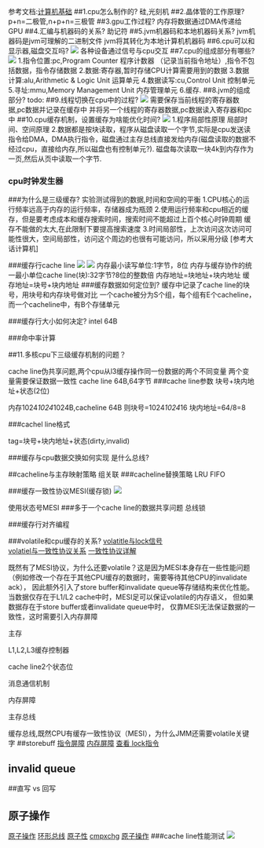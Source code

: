 参考文档:[计算机基础](http://mashibing.com/doc/)
##1.cpu怎么制作的?
硅,光刻机
##2.晶体管的工作原理?
p+n=二极管,n+p+n=三极管
##3.gpu工作过程?
内存将数据通过DMA传递给GPU
##4.汇编与机器码的关系?
助记符
##5.jvm机器码和本地机器码关系?
jvm机器码是jvm可理解的二进制文件
jvm将其转化为本地计算机机器码
##6.cpu可以和显示器,磁盘交互吗?
![](/Users/chris/workspace/xsource/linux/src/main/resources/images/cpu架构图.jpg)
各种设备通过信号与cpu交互
##7.cpu的组成部分有哪些?
![](/Users/chris/workspace/xsource/linux/src/main/resources/images/cpu内部图.jpg)
1.指令位置:pc,Program Counter 程序计数器 （记录当前指令地址）,指令不包括数据，指令存储数据
2.数据:寄存器,暂时存储CPU计算需要用到的数据
3.数据计算:alu,Arithmetic & Logic Unit 运算单元
4.数据读写:cu,Control Unit 控制单元
5.寻址:mmu,Memory Management Unit 内存管理单元
6.缓存.
##8.jvm的组成部分?
todo:
##9.线程切换在cpu中的过程?
![](/Users/chris/workspace/xsource/linux/src/main/resources/images/多核cpu.jpg)
需要保存当前线程的寄存器数据,pc数据并记录在缓存中
并将另一个线程的寄存器数据,pc数据读入寄存器和pc中
##10.cpu缓存机制，设置缓存为啥能优化时间?
![](/Users/chris/workspace/xsource/linux/src/main/resources/images/存储缓存级别.jpg)
1.程序局部性原理
局部时间、空间原理
2.数据都是按块读取，程序从磁盘读取一个字节,实际是cpu发送读指令给DMA，DMA执行指令，磁盘通过主存总线直接发给内存(磁盘读取的数据不经过cpu，直接给内存,所以磁盘也有控制单元?).
磁盘每次读取一块4k到内存作为一页,然后从页中读取一个字节.

### cpu时钟发生器

###为什么是三级缓存?
实验测试得到的数据,时间和空间的平衡
1.CPU核心的运行频率远高于内存的运行频率，存储器成为瓶颈
2.使用运行频率和cpu相近的缓存，但是要考虑成本和缓存搜索时间，搜索时间不能超过上百个核心时钟周期
缓存不能做的太大,在此限制下要提高搜索速度
3.时间局部性，上次访问这次访问可能性很大，空间局部性，访问这个周边的也很有可能访问，所以采用分级
[参考大话计算机]


###缓存行cache line
![](/Users/chris/workspace/xsource/linux/src/main/resources/images/缓存行.jpg)
![](/Users/chris/workspace/xsource/linux/src/main/resources/images/缓存地址.jpg)
内存最小读写单位:1字节，8位
内存与缓存协作的统一最小单位cache line(块):32字节?8位的整数倍
内存地址=块地址+块内地址
缓存地址=块号+块内地址
###缓存数据如何定位到?
缓存中记录了cache line的块号，用块号和内存块号做对比
一个cache被分为S个组，每个组有E个cacheline，而一个cacheline中，有B个存储单元

###缓存行大小如何决定?
intel 64B

###命中率计算


##11.多核cpu下三级缓存机制的问题？

cache line伪共享问题,两个cpu从l3缓存操作同一份数据的两个不同变量
两个变量需要保证数据一致性
cache line 64B,64字节
###cache line参数
块号+块内地址+状态(2位)

内存1024*1024*1024B,cacheline 64B
则块号=1024*1024*16
块内地址=64/8=8

###cachel line格式

tag=块号+块内地址+状态(dirty,invalid)

###缓存与cpu数据交换如何实现
是什么总线?

##cacheline与主存映射策略
组关联
###cacheline替换策略
LRU
FIFO

###缓存一致性协议MESI(缓存锁)
![](/Users/chris/workspace/xsource/linux/src/main/resources/images/缓存一致性协议.jpg)

使用状态号MESI
[](https://www.cnblogs.com/z00377750/p/9180644.html)
###多于一个cache line的数据共享问题
总线锁

###缓存行对齐编程




###volatile和cpu缓存的关系?
[volatitle与lock信号](https://blog.csdn.net/qq_26222859/article/details/52235930)  
[volatiel与一致性协议关系](https://blog.csdn.net/zsxcomputer/article/details/113249953)
[一致性协议详解](https://wudaijun.com/2019/04/cpu-cache-and-memory-model/#valine-comments)

既然有了MESI协议，为什么还要volatile？这是因为MESI本身存在一些性能问题
（例如修改一个存在于其他CPU缓存的数据时，需要等待其他CPU的invalidate ack），
因此额外引入了store buffer和invalidate queue等存储结构来优化性能。
当数据仅存在于L1/L2 cache中时，MESI足可以保证volatile的内存语义，
但如果数据存在于store buffer或者invalidate queue中时，
仅靠MESI无法保证数据的一致性，这时需要引入内存屏障


主存

L1,L2,L3缓存控制器

cache line2个状态位

消息通信机制

内存屏障

主存总线

缓存总线,既然CPU有缓存一致性协议（MESI），为什么JMM还需要volatile关键字
##storebuff
[](https://www.zhihu.com/question/296949412)
[指令屏障](https://blog.csdn.net/qq_18433441/article/details/108585843)
[内存屏障](https://blog.csdn.net/wll1228/article/details/107775976)
[查看 lock指令](https://www.cnblogs.com/ITPower/p/13584321.html)
## invalid queue

##直写 vs 回写

## 原子操作
[原子操作](https://www.cnblogs.com/egmkang/p/14080645.html)
[环形总线](https://www.zhihu.com/question/346366744)
[原子性](https://ifeve.com/atomic-operation/)
[cmpxchg](https://www.zhihu.com/search?type=content&q=CMPXCHG)
[原子操作](https://www.bilibili.com/video/BV1Sp4y1h7bu?from=search&seid=1126417998132914696)
###cache line性能测试
![](/Users/chris/workspace/xsource/linux/src/main/resources/images/缓存padding.jpg)
